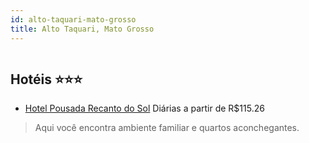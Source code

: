 ```yaml
---
id: alto-taquari-mato-grosso
title: Alto Taquari, Mato Grosso
---
```


<center><img src="https://static.hotelurbano.com/reservas/prod0/12/12264/5c49ee10c2ad1_hotel-pousada-recanto-do-sol.jpg" alt="" /></center>


## Hotéis ⭐️⭐️⭐️

-    [Hotel Pousada Recanto do Sol](https://www.hurb.com/aud/https://www.hurb.com/hoteis/alto-taquari/hotel-pousada-recanto-do-sol-12264?cmp=18055) Diárias a partir de R$115.26
   > Aqui você encontra ambiente familiar e quartos aconchegantes. 
